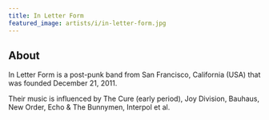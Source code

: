 ```yaml
---
title: In Letter Form
featured_image: artists/i/in-letter-form.jpg
---
```

## About

In Letter Form is a post-punk band from San Francisco, California (USA) that was founded December 21, 2011.

Their music is influenced by The Cure (early period), Joy Division, Bauhaus, New Order, Echo & The Bunnymen, Interpol et al.
